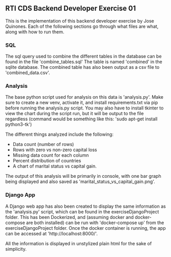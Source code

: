 
## RTI CDS Backend Developer Exercise 01

This is the implementation of this backend developer exercise by Jose Quinones.
Each of the following sections go through what files are what, along with how to run them.

### SQL

The sql query used to combine the different tables in the database can be found in the file 'combine_tables.sql'
The table is named 'combined' in the sqlite database.
The combined table has also been output as a csv file to 'combined_data.csv'.


### Analysis
The base python script used for analysis on this data is 'analysis.py'. Make sure to create a new venv, activate it, and install requirements.txt via pip before running the analysis.py script. You may also have to install tkinter to view the chart during the script run, but it will be output to the file regardless (command would be something like this: 'sudo apt-get install python3-tk')

The different things analyzed include the following:
* Data count (number of rows)
* Rows with zero vs non-zero capital loss
* Missing data count for each column
* Percent distribution of countries
* A chart of marital status vs capital gain.

The output of this analysis will be primarily in console, with one bar graph being displayed and also saved as 'marital_status_vs_capital_gain.png'.


### Django App
A Django web app has also been created to display the same information as the 'analysis.py' script, which can be found in the exerciseDjangoProject folder. This has been Dockerized, and (assuming docker and docker-compose are both installed) can be run with 'docker-compose up' from the exerciseDjangoProject folder. Once the docker container is running, the app can be accessed at 'http://localhost:8000/'.

All the information is displayed in unstylized plain html for the sake of simplicity.
